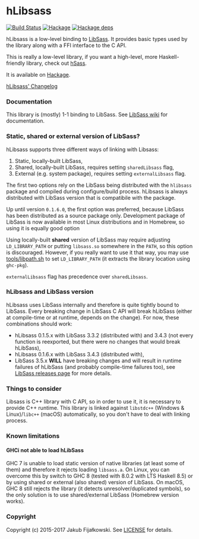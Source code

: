 hLibsass
========
[![Build Status](https://travis-ci.org/jakubfijalkowski/hlibsass.svg?branch=master)](https://travis-ci.org/jakubfijalkowski/hlibsass)
[![Hackage](https://img.shields.io/hackage/v/hlibsass.svg)](http://hackage.haskell.org/package/hlibsass)
[![Hackage deps](https://img.shields.io/hackage-deps/v/hlibsass.svg)](http://packdeps.haskellers.com/reverse/hlibsass)

hLibsass is a low-level binding to [LibSass](https://github.com/sass/libsass "LibSass"). It provides basic types used by the library along with a FFI interface to the C API.

This is really a low-level library, if you want a high-level, more Haskell-friendly library, check out [hSass](https://github.com/jakubfijalkowski/hsass).

It is available on [Hackage](http://hackage.haskell.org/package/hlibsass).

[hLibsass' Changelog](CHANGELOG.md)

### Documentation

This library is (mostly) 1-1 binding to LibSass. See [LibSass wiki](https://github.com/sass/libsass/wiki "LibSass wiki") for documentation.

### Static, shared or external version of LibSass?

hLibsass supports three different ways of linking with Libsass:

1. Static, locally-built LibSass,
2. Shared, locally-built LibSass, requires setting `sharedLibsass` flag,
3. External (e.g. system package), requires setting `externalLibsass` flag.

The first two options rely on the LibSass being distributed with the `hlibsass` package and compiled during configure/build process. hLibsass is always distributed with LibSass version that is compatibile with the package.

Up until version `0.1.6.0`, the first option was preferred, because LibSass has been distributed as a source package only. Development package of LibSass is now available in most Linux distributions and in Homebrew, so using it is equally good option

Using locally-built **shared** version of LibSass may require adjusting `LD_LIBRARY_PATH` or putting `libsass.so` somewhere in the `PATH`, so this option is discouraged. However, if you really want to use it that way, you may use [tools/libpath.sh](tools/libpath.sh) to set `LD_LIBRARY_PATH` (it extracts the library location using `ghc-pkg`).

`externalLibsass` flag has precedence over `sharedLibsass`.

### hLibsass and LibSass version

hLibsass uses LibSass internally and therefore is quite tightly bound to LibSass. Every breaking change in LibSass C API will break hLibSass (either at compile-time or at runtime, depends on the change). For now, these combinations should work:

- hLibsass 0.1.5.x with LibSass 3.3.2 (distributed with) and 3.4.3 (not every function is reexported, but there were no changes that would break hLibSass),
- hLibsass 0.1.6.x with LibSass 3.4.3 (distributed with),
- LibSass 3.5.x **WILL** have breaking changes and will result in runtime failures of hLibSass (and probably compile-time failures too), see [LibSass releases page](https://github.com/sass/libsass/releases) for more details.

### Things to consider

Libsass is C++ library with C API, so in order to use it, it is necessary to provide C++ runtime. This library is linked against `libstdc++` (Windows & Linux)/`libc++` (macOS) automatically, so you don't have to deal with linking process.

### Known limitations

#### GHCi not able to load hLibSass

GHC 7 is unable to load static version of native libraries (at least some of them) and therefore it rejects loading `libsass.a`. On Linux, you can overcome this by switch to GHC 8 (tested with 8.0.2 with LTS Haskell 8.5) or by using shared or external (also shared) version of LibSass. On macOS, GHC 8 still rejects the library (it detects unresolver/duplicated symbols), so the only solution is to use shared/external LibSass (Homebrew version works).

### Copyright

Copyright (c) 2015-2017 Jakub Fijałkowski. See [LICENSE](LICENSE) for details.

